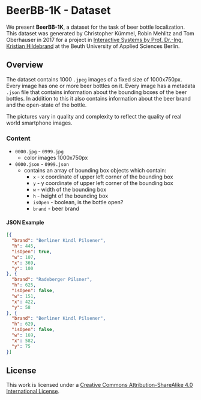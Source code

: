 # BeerBB-1K - Dataset

We present **BeerBB-1K**, a dataset for the task of beer bottle localization. This dataset was generated by Christopher Kümmel, Robin Mehlitz and Tom Oberhauser in 2017 for a project in [Interactive Systems by Prof. Dr.-Ing. Kristian Hildebrand](http://hildebrand.beuth-hochschule.de) at the Beuth University of Applied Sciences Berlin.

## Overview

The dataset contains 1000 `.jpeg` images of a fixed size of 1000x750px. Every image has one or more beer bottles on it. Every image has a metadata `.json` file that contains information about the bounding boxes of the beer bottles. In addition to this it also contains information about the beer brand and the open-state of the bottle.

The pictures vary in quality and complexity to reflect the quality of real world smartphone images.

### Content

- `0000.jpg` - `0999.jpg`
    - color images 1000x750px
- `0000.json` - `0999.json`
    - contains an array of bounding box objects which contain:
        - `x` - x coordinate of upper left corner of the bounding box
        - `y` - y coordinate of upper left corner of the bounding box
        - `w` - width of the bounding box
        - `h` - height of the bounding box
        - `isOpen` - boolean, is the bottle open?
        - `brand` - beer brand

#### JSON Example

```json
[{
  "brand": "Berliner Kindl Pilsener",
  "h": 445,
  "isOpen": true,
  "w": 107,
  "x": 369,
  "y": 100
}, {
  "brand": "Radeberger Pilsner",
  "h": 625,
  "isOpen": false,
  "w": 151,
  "x": 422,
  "y": 58
}, {
  "brand": "Berliner Kindl Pilsener",
  "h": 629,
  "isOpen": false,
  "w": 169,
  "x": 582,
  "y": 75
}]
```

## License

This work is licensed under a [Creative Commons Attribution-ShareAlike 4.0 International License](https://creativecommons.org/licenses/by-sa/4.0/).
